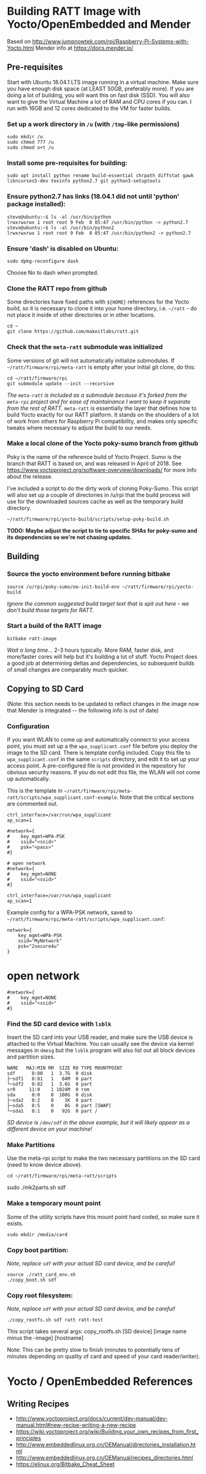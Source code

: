 # Building RATT Image with Yocto/OpenEmbedded and Mender

Based on http://www.jumpnowtek.com/rpi/Raspberry-Pi-Systems-with-Yocto.html
Mender info at https://docs.mender.io/

## Pre-requisites

Start with Ubuntu 18.04.1 LTS image running in a virtual machine.  Make sure you have enough disk space (at LEAST 50GB, preferably more).  If you are
doing a lot of building, you will want this on fast disk (SSD).  You will also want to give the Virtual Machine a lot of RAM and CPU cores if you can.
I run with 16GB and 12 cores dedicated to the VM for faster builds.

### Set up a work directory in `/u` (with `/tmp`-like permissions)

    sudo mkdir /u
    sudo chmod 777 /u
    sudo chmod o+t /u

### Install some pre-requisites for building:

    sudo apt install python rename build-essential chrpath diffstat gawk libncurses5-dev texinfo python2.7 git python3-setuptools

### Ensure python2.7 has links (18.04.1 did not until 'python' package installed):

    steve@ubuntu:~$ ls -al /usr/bin/python
    lrwxrwxrwx 1 root root 9 Feb  8 05:47 /usr/bin/python -> python2.7
    steve@ubuntu:~$ ls -al /usr/bin/python2
    lrwxrwxrwx 1 root root 9 Feb  8 05:47 /usr/bin/python2 -> python2.7

### Ensure 'dash' is disabled on Ubuntu:
    sudo dpkg-reconfigure dash

Choose No to dash when prompted.

### Clone the RATT repo from github

Some directories have fixed paths with `${HOME}` references for the Yocto build, so it is necessary to clone it into your home directory, i.e. `~/ratt` - do not place it inside of other directories or in other locations.

    cd ~
    git clone https://github.com/makeitlabs/ratt.git

### Check that the `meta-ratt` submodule was initialized

Some versions of git will not automatically initialize submodules.  If `~/ratt/firmware/rpi/meta-ratt` is empty after your initial git clone, do this:

    cd ~/ratt/firmware/rpi
    git submodule update --init --recursive

_The `meta-ratt` is included as a submodule because it's forked from the `meta-rpi` project and for ease of maintainance I want to keep it
separate from the rest of RATT._  `meta-ratt` is essentially the layer that defines how to build Yocto exactly for our RATT platform.  It
stands on the shoulders of a lot of work from others for Raspberry Pi compatibility, and makes only specific tweaks where necessary to adjust
the build to our needs.

### Make a local clone of the Yocto poky-sumo branch from github

Poky is the name of the reference build of Yocto Project.  Sumo is the branch that RATT is based on, and was released in April of 2018.
See https://www.yoctoproject.org/software-overview/downloads/ for more info about the release.

I've included a script to do the dirty work of cloning Poky-Sumo.  This script will also set up a couple of directories in
/u/rpi that the build process will use for the downloaded sources cache as well as the temporary build directory.

    ~/ratt/firmware/rpi/yocto-build/scripts/setup-poky-build.sh

**TODO: Maybe adjust the script to tie to specific SHAs for poky-sumo and its dependencies so we're not chasing updates.**
   

## Building

### Source the yocto environment before running bitbake

    source /u/rpi/poky-sumo/oe-init-build-env ~/ratt/firmware/rpi/yocto-build

_Ignore the common suggested build target text that is spit out here - we don't build those targets for RATT._

### Start a build of the RATT image

    bitbake ratt-image

_Wait a long time..._  2-3 hours typically.  More RAM, faster disk, and more/faster cores will help but it's building a lot of stuff.  Yocto Project does a good job at determining deltas and dependencies, so subsequent builds of small changes are comparably much quicker.

## Copying to SD Card

(Note: this section needs to be updated to reflect changes in the image now that Mender is integrated -- the following info is out of date)

### Configuration

If you want WLAN to come up and automatically connect to your access point, you must set up a the `wpa_supplicant.conf`
file before you deploy the image to the SD card.  There is template config included.  Copy this file to `wpa_supplicant.conf` in the
same `scripts` directory, and edit it to set up your access point.  A pre-configured file is not provided in the repository
for obvious security reasons.  If you do not edit this file, the WLAN will not come up automatically.

This is the template in `~/ratt/firmware/rpi/meta-ratt/scripts/wpa_supplicant.conf-example`.  Note that the critical
sections are commented out.

    ctrl_interface=/var/run/wpa_supplicant
    ap_scan=1
    
    #network={
    #    key_mgmt=WPA-PSK
    #    ssid="<ssid>"
    #    psk="<pass>"
    #}

    # open network
    #network={
    #    key_mgmt=NONE
    #    ssid="<ssid>"
    #}

    ctrl_interface=/var/run/wpa_supplicant
    ap_scan=1

Example config for a WPA-PSK network, saved to `~/ratt/firmware/rpi/meta-ratt/scripts/wpa_supplicant.conf`:

    network={
        key_mgmt=WPA-PSK
        ssid="MyNetwork"
        psk="2secure4u"
    }



# open network
    #network={
    #    key_mgmt=NONE
    #    ssid="<ssid>"
    #}


### Find the SD card device with `lsblk`

Insert the SD card into your USB reader, and make sure the USB device is attached to the Virtual Machine.  You can usually see
the device via kernel messages in `dmesg` but the `lsblk` program will also list out all block devices and partition sizes.

    NAME   MAJ:MIN RM  SIZE RO TYPE MOUNTPOINT
    sdf      8:80   1  3.7G  0 disk
    ├─sdf1   8:81   1   64M  0 part 
    └─sdf2   8:82   1  3.6G  0 part 
    sr0     11:0    1 1024M  0 rom  
    sda      8:0    0  100G  0 disk 
    ├─sda2   8:2    0    1K  0 part 
    ├─sda5   8:5    0    8G  0 part [SWAP]
    └─sda1   8:1    0   92G  0 part /

_SD device is `/dev/sdf` in the above example, but it will likely appear as a different device on your machine!_

### Make Partitions

Use the meta-rpi script to make the two necessary partitions on the SD card (need to know device above).

    cd ~/ratt/firmware/rpi/meta-ratt/scripts

sudo ./mk2parts.sh sdf

### Make a temporary mount point

Some of the utility scripts have this mount point hard coded, so make sure it exists.

    sudo mkdir /media/card

### Copy boot partition:

_Note, replace `sdf` with your actual SD card device, and be careful!_

    source ./ratt_card_env.sh
    ./copy_boot.sh sdf

### Copy root filesystem:

_Note, replace `sdf` with your actual SD card device, and be careful!_

    ./copy_rootfs.sh sdf ratt ratt-test

This script takes several args:
    copy_rootfs.sh [SD device] [image name minus the -image] [hostname]


Note: This can be pretty slow to finish (minutes to potentially tens of minutes depending on quality of card and speed of your card reader/writer).

# Yocto / OpenEmbedded References

## Writing Recipes

  * http://www.yoctoproject.org/docs/current/dev-manual/dev-manual.html#new-recipe-writing-a-new-recipe
  * https://wiki.yoctoproject.org/wiki/Building_your_own_recipes_from_first_principles
  * http://www.embeddedlinux.org.cn/OEManual/directories_installation.html
  * http://www.embeddedlinux.org.cn/OEManual/recipes_directories.html
  * https://elinux.org/Bitbake_Cheat_Sheet
  
  
